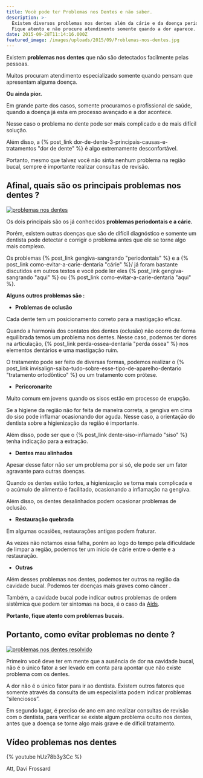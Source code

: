 ```yaml
---
title: Você pode ter Problemas nos Dentes e não saber.
description: >-
  Existem diversos problemas nos dentes além da cárie e da doença periodontal.
  Fique atento e não procure atendimento somente quando a dor aparece.
date: 2015-09-28T11:14:16.000Z
featured_image: /images/uploads/2015/09/Problemas-nos-dentes.jpg
---
```


Existem **problemas nos dentes** que não são detectados facilmente pelas pessoas. 

Muitos procuram atendimento especializado somente quando pensam que apresentam alguma doença. 

**Ou ainda pior.** 

Em grande parte dos casos, somente procuramos o profissional de saúde, quando a doença já esta em processo avançado e a dor acontece. 

Nesse caso o problema no dente pode ser mais complicado e de mais difícil solução. 

Além disso, a {% post_link dor-de-dente-3-principais-causas-e-tratamentos "dor de dente" %} é algo extremamente desconfortável. 

Portanto, mesmo que talvez você não sinta nenhum problema na região bucal, sempre é importante realizar consultas de revisão.

**Afinal, quais são os principais problemas nos dentes ?**
----------------------------------------------------------

[![problemas nos dentes](/images/uploads/2015/09/problemas-no-dente.jpg)](/images/uploads/2015/09/problemas-no-dente.jpg) 

Os dois principais são os já conhecidos **problemas periodontais e a cárie.** 

Porém, existem outras doenças que são de difícil diagnóstico e somente um dentista pode detectar e corrigir o problema antes que ele se torne algo mais complexo. 

Os problemas {% post_link gengiva-sangrando "periodontais" %} e a {% post_link como-evitar-a-carie-dentaria "cárie" %}/ já foram bastante discutidos em outros textos e você pode ler eles {% post_link gengiva-sangrando "aqui" %} ou {% post_link como-evitar-a-carie-dentaria "aqui" %}. 

**Alguns outros problemas são :**

* **Problemas de oclusão** 

Cada dente tem um posicionamento correto para a mastigação eficaz.  

Quando a harmonia dos contatos dos dentes (oclusão) não ocorre de forma equilibrada temos um problema nos dentes. Nesse caso, podemos ter dores na articulação, {% post_link perda-ossea-dentaria "perda óssea" %} nos elementos dentários e uma mastigação ruim. 

O tratamento pode ser feito de diversas formas, podemos realizar o {% post_link invisalign-saiba-tudo-sobre-esse-tipo-de-aparelho-dentario "tratamento ortodôntico" %} ou um tratamento com prótese. 

* **Pericoronarite** 

Muito comum em jovens quando os sisos estão em processo de erupção. 

Se a higiene da região não for feita de maneira correta, a gengiva em cima do siso pode inflamar ocasionando dor aguda. Nesse caso, a orientação do dentista sobre a higienização da região é importante. 

Além disso, pode ser que o {% post_link dente-siso-inflamado "siso" %} tenha indicação para a extração. 

* **Dentes mau alinhados** 

Apesar desse fator não ser um problema por si só, ele pode ser um fator agravante para outras doenças. 

Quando os dentes estão tortos, a higienização se torna mais complicada e o acúmulo de alimento é facilitado, ocasionando a inflamação na gengiva. 

Além disso, os dentes desalinhados podem ocasionar problemas de oclusão. 

* **Restauração quebrada** 

Em algumas ocasiões, restaurações antigas podem fraturar. 

As vezes não notamos essa falha, porém ao logo do tempo pela dificuldade de limpar a região, podemos ter um inicio de cárie entre o dente e a restauração. 

* **Outras** 

Além desses problemas nos dentes, podemos ter outros na região da cavidade bucal. Podemos ter doenças mais graves como câncer . 

Também, a cavidade bucal pode indicar outros problemas de ordem sistêmica que podem ter sintomas na boca, é o caso da [Aids](https://pt.wikipedia.org/wiki/S%C3%ADndrome_da_imunodeficiência_adquirida). 

**Portanto, fique atento com problemas bucais.**

**Portanto, como evitar problemas no dente ?**
----------------------------------------------

[![problemas nos dentes resolvido](/images/uploads/2015/09/problemas-nos-dentes-resolvido.jpg)](/images/uploads/2015/09/problemas-nos-dentes-resolvido.jpg) 

Primeiro você deve ter em mente que a ausência de dor na cavidade bucal, não é o único fator a ser levado em conta para apontar que não existe problema com os dentes. 

A dor não é o único fator para ir ao dentista. Existem outros fatores que somente através da consulta de um especialista podem indicar problemas “silenciosos”. 

Em segundo lugar, é preciso de ano em ano realizar consultas de revisão com o dentista, para verificar se existe algum problema oculto nos dentes, antes que a doença se torne algo mais grave e de difícil tratamento.

Vídeo problemas nos dentes 
---------------------------

{% youtube hUz78b3y3Cc %}


Att, 
Davi Frossard
